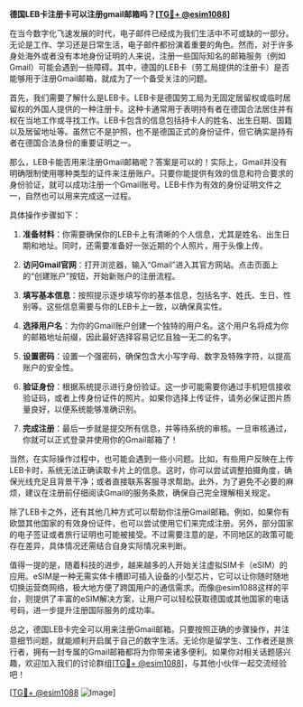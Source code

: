 **德国LEB卡注册卡可以注册gmail邮箱吗？[[TG💪+ @esim1088](https://t.me/s/esim1088)]**

在当今数字化飞速发展的时代，电子邮件已经成为我们生活中不可或缺的一部分。无论是工作、学习还是日常生活，电子邮件都扮演着重要的角色。然而，对于许多身处海外或者没有本地身份证明的人来说，注册一些国际知名的邮箱服务（例如Gmail）可能会遇到一些障碍。其中，德国的LEB卡（劳工局提供的注册卡）是否能够用于注册Gmail邮箱，就成为了一个备受关注的问题。

首先，我们需要了解什么是LEB卡。LEB卡是德国劳工局为无固定居留权或临时居留权的外国人提供的一种注册卡。这种卡通常用于表明持有者在德国合法居住并有权在当地工作或寻找工作。LEB卡包含的信息包括持卡人的姓名、出生日期、国籍以及居留地址等。虽然它不是护照，也不是德国正式的身份证件，但它确实是持有者在德国合法身份的重要证明之一。

那么，LEB卡能否用来注册Gmail邮箱呢？答案是可以的！实际上，Gmail并没有明确限制使用哪种类型的证件来注册账户。只要你能提供有效的信息和符合要求的身份验证，就可以成功注册一个Gmail账号。LEB卡作为有效的身份证明文件之一，自然也可以用来完成这一过程。

具体操作步骤如下：

1. **准备材料**：你需要确保你的LEB卡上有清晰的个人信息，尤其是姓名、出生日期和地址。同时，还需要准备好一张近期的个人照片，用于头像上传。
   
2. **访问Gmail官网**：打开浏览器，输入“Gmail”进入其官方网站。点击页面上的“创建账户”按钮，开始新账户的注册流程。

3. **填写基本信息**：按照提示逐步填写你的基本信息，包括名字、姓氏、生日、性别等。这些信息需要与你的LEB卡上一致，以确保真实性。

4. **选择用户名**：为你的Gmail账户创建一个独特的用户名。这个用户名将成为你的邮箱地址前缀，因此最好选择容易记忆且独一无二的名字。

5. **设置密码**：设置一个强密码，确保包含大小写字母、数字及特殊字符，以提高账户的安全性。

6. **验证身份**：根据系统提示进行身份验证。这一步可能需要你通过手机短信接收验证码，或者上传身份证件的照片。如果你选择上传证件，请务必保证图片质量良好，以便系统能够准确识别。

7. **完成注册**：最后一步就是提交所有信息，并等待系统的审核。一旦审核通过，你就可以正式登录并使用你的Gmail邮箱了！

当然，在实际操作过程中，也可能会遇到一些小问题。比如，有些用户反映在上传LEB卡时，系统无法正确读取卡片上的信息。这时，你可以尝试调整拍摄角度，确保光线充足且背景干净；或者直接联系客服寻求帮助。此外，为了避免不必要的麻烦，建议在注册前仔细阅读Gmail的服务条款，确保自己完全理解相关规定。

除了LEB卡之外，还有其他几种方式可以帮助你注册Gmail邮箱。例如，如果你有欧盟其他国家的有效身份证件，也可以尝试使用它们来完成注册。另外，部分国家的电子签证或者旅行证明也可能被接受。不过需要注意的是，不同地区的政策可能存在差异，具体情况还需结合自身实际情况来判断。

值得一提的是，随着科技的进步，越来越多的人开始关注虚拟SIM卡（eSIM）的应用。eSIM是一种无需实体卡槽即可插入设备的小型芯片，它可以让你随时随地切换运营商网络，极大地方便了跨国用户的通信需求。而像@esim1088这样的平台，则提供了丰富的eSIM解决方案，让用户可以轻松获取德国或其他国家的电话号码，进一步提升注册国际服务的成功率。

总之，德国LEB卡完全可以用来注册Gmail邮箱。只要按照正确的步骤操作，并注意细节问题，就能顺利开启属于自己的数字生活。无论你是留学生、工作者还是旅行者，拥有一封专属的Gmail邮箱都将为你带来诸多便利。如果你对相关话题感兴趣，欢迎加入我们的讨论群组[[TG💪+ @esim1088](https://t.me/s/esim1088)]，与其他小伙伴一起交流经验吧！

[[TG💪+ @esim1088](https://t.me/s/esim1088) ![Image](https://i.postimg.cc/4NQfJmqS/Snipaste-2025-05-13-00-14-12.png)]